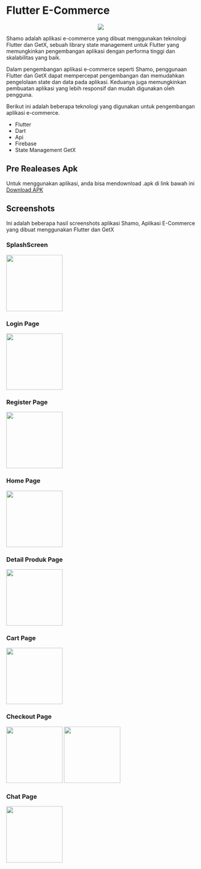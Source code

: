 # Flutter E-Commerce

<div style="text-align:center"><img src='./screenshots/Upgrade Your Skill With LevelUp (1).jpg'></div>

Shamo adalah aplikasi e-commerce yang dibuat menggunakan teknologi Flutter dan GetX, sebuah library state management untuk Flutter yang memungkinkan pengembangan aplikasi dengan performa tinggi dan skalabilitas yang baik.

Dalam pengembangan aplikasi e-commerce seperti Shamo, penggunaan Flutter dan GetX dapat mempercepat pengembangan dan memudahkan pengelolaan state dan data pada aplikasi. Keduanya juga memungkinkan pembuatan aplikasi yang lebih responsif dan mudah digunakan oleh pengguna.

Berikut ini adalah beberapa teknologi yang digunakan untuk pengembangan aplikasi e-commerce.

- Flutter
- Dart
- Api
- Firebase 
- State Management GetX

## Pre Realeases Apk
Untuk menggunakan aplikasi, anda bisa mendownload .apk di link bawah ini
<a href="https://github.com/hidayatullah191001/flutter-ecommerce/releases/tag/v1.0.0" target="_blank">Download APK</a>

## Screenshots
Ini adalah beberapa hasil screenshots aplikasi Shamo, Aplikasi E-Commerce yang dibuat menggunakan Flutter dan GetX
### SplashScreen
<img src='./screenshots/picture-1.png' width='150'>

### Login Page
<img src='./screenshots/picture-2.png' width='150'>

### Register Page
<img src='./screenshots/picture-3.png' width='150'>

### Home Page
<img src='./screenshots/picture-4.png' width='150'>

### Detail Produk Page
<img src='./screenshots/picture-5.png' width='150'>

### Cart Page
<img src='./screenshots/picture-6.png' width='150'>

### Checkout Page
<img src='./screenshots/picture-7.png' width='150'>
<img src='./screenshots/picture-8.png' width='150'>

### Chat Page
<img src='./screenshots/picture-9.png' width='150'>

